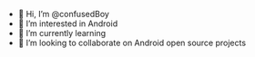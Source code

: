 - 👋 Hi, I’m @confusedBoy
- 👀 I’m interested in Android
- 🌱 I’m currently learning 
- 💞️ I’m looking to collaborate on Android open source projects

<!---
confusedBoy/confusedBoy is a ✨ special ✨ repository because its `README.md` (this file) appears on your GitHub profile.
You can click the Preview link to take a look at your changes.
--->
